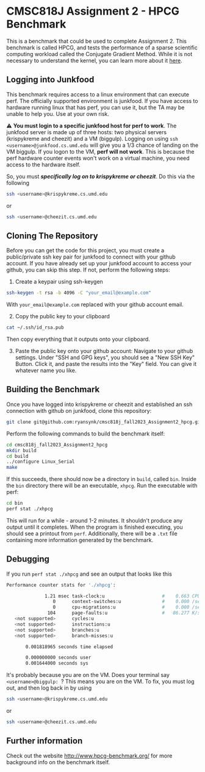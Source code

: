# CMSC818J Assignment 2 - HPCG Benchmark

This is a benchmark that could be used to complete Assignment 2. This benchmark is called HPCG, and tests the performance of a sparse scientific computing workload called the Conjugate Gradient Method. While it is not necessary to understand the kernel, you can learn more about it [here](https://en.wikipedia.org/wiki/Conjugate_gradient_method).

## Logging into Junkfood
This benchmark requires access to a linux environment that can execute perf. The officially supported environment is junkfood. If you have access
to hardware running linux that has perf, you can use it, but the TA may be unable to help you. Use at your own risk.

:warning: **You must login to a specific junkfood host for perf to work**. The junkfood server is made up of three hosts: two physical servers (krispykreme and cheezit) and a VM (biggulp). Logging on using `ssh <username>@junkfood.cs.umd.edu` will give you a 1/3 chance of landing on the VM biggulp. If you logon to the VM, **perf will not work**. This is because the perf hardware counter events won't work on a virtual machine, you need access to the hardware itself.

So, you must ***specifically log on to krispykreme or cheezit***. Do this via the following
```bash
ssh <username>@krispykreme.cs.umd.edu
```
or
```bash
ssh <username>@cheezit.cs.umd.edu
```

## Cloning The Repository
Before you can get the code for this project, you must create a public/private ssh key pair for junkfood to connect with your github account. If you have already set up your junkfood account to access your github, you can skip this step. If not, perform the following steps:

1. Create a keypair using ssh-keygen
```bash
ssh-keygen -t rsa -b 4096 -C "your_email@example.com"
```
With `your_email@example.com` replaced with your github account email.


2. Copy the public key to your clipboard
```bash
cat ~/.ssh/id_rsa.pub
```
Then copy everything that it outputs onto your clipboard.

3. Paste the public key onto your github account: Navigate to your github settings. Under "SSH and GPG keys", you should see a "New SSH Key" Button. Click it, and paste the results into the "Key" field. You can give it whatever name you like.

## Building the Benchmark
Once you have logged into krispykreme or cheezit and established an ssh connection with github on junkfood, clone this repository:
```bash
git clone git@github.com:ryansynk/cmsc818j_fall2023_Assignment2_hpcg.git
```
Perform the following commands to build the benchmark itself:
```bash
cd cmsc818j_fall2023_Assignment2_hpcg
mkdir build
cd build
../configure Linux_Serial
make
```
If this succeeds, there should now be a directory in `build`, called `bin`. Inside the `bin` directory there will be an executable,
`xhpcg`. Run the executable with perf:
```bash
cd bin
perf stat ./xhpcg
```
This will run for  a while - around 1-2 minutes. It shouldn't produce any output until it completes. When the program is finished executing, you should see a printout from `perf`. Additionally, there will be a `.txt` file containing more information generated by the benchmark.

## Debugging

If you run `perf stat ./xhpcg` and see an output that looks like this
```bash
Performance counter stats for './xhpcg':

              1.21 msec task-clock:u                     #    0.663 CPUs utilized          
                 0      context-switches:u               #    0.000 /sec                   
                 0      cpu-migrations:u                 #    0.000 /sec                   
               104      page-faults:u                    #   86.277 K/sec                  
   <not supported>      cycles:u                                                    
   <not supported>      instructions:u                                              
   <not supported>      branches:u                                                  
   <not supported>      branch-misses:u                                             

       0.001818965 seconds time elapsed

       0.000000000 seconds user
       0.001644000 seconds sys

```
It's probably because you are on the VM. Does your terminal say `<username>@biggulp: `? This means you are on the VM. To fix, you must log out, and then log back in by using
```bash
ssh <username>@krispykreme.cs.umd.edu
```
or
```bash
ssh <username>@cheezit.cs.umd.edu
```

## Further information

Check out  the website  http://www.hpcg-benchmark.org/ for more background info on the benchmark itself.
